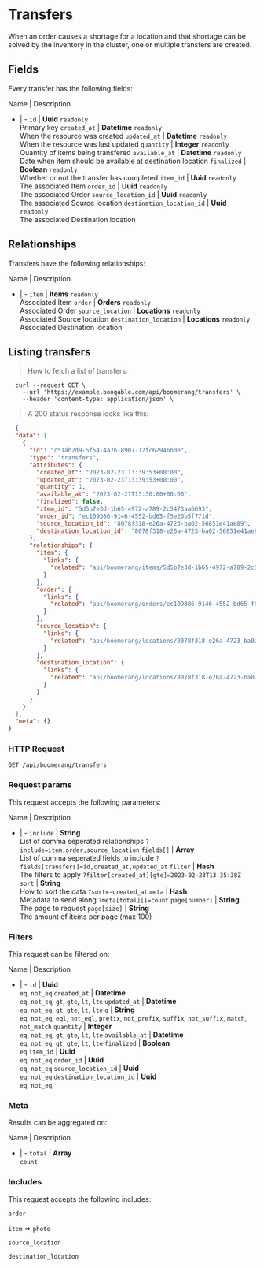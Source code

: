 # Transfers

When an order causes a shortage for a location and that shortage can be solved by the inventory in the cluster, one or multiple transfers are created.

## Fields
Every transfer has the following fields:

Name | Description
- | -
`id` | **Uuid** `readonly`<br>Primary key
`created_at` | **Datetime** `readonly`<br>When the resource was created
`updated_at` | **Datetime** `readonly`<br>When the resource was last updated
`quantity` | **Integer** `readonly`<br>Quantity of items being transfered
`available_at` | **Datetime** `readonly`<br>Date when item should be available at destination location
`finalized` | **Boolean** `readonly`<br>Whether or not the transfer has completed
`item_id` | **Uuid** `readonly`<br>The associated Item
`order_id` | **Uuid** `readonly`<br>The associated Order
`source_location_id` | **Uuid** `readonly`<br>The associated Source location
`destination_location_id` | **Uuid** `readonly`<br>The associated Destination location


## Relationships
Transfers have the following relationships:

Name | Description
- | -
`item` | **Items** `readonly`<br>Associated Item
`order` | **Orders** `readonly`<br>Associated Order
`source_location` | **Locations** `readonly`<br>Associated Source location
`destination_location` | **Locations** `readonly`<br>Associated Destination location


## Listing transfers



> How to fetch a list of transfers:

```shell
  curl --request GET \
    --url 'https://example.booqable.com/api/boomerang/transfers' \
    --header 'content-type: application/json' \
```

> A 200 status response looks like this:

```json
  {
  "data": [
    {
      "id": "c51ab2d9-5f54-4a7b-8907-12fc62946b0e",
      "type": "transfers",
      "attributes": {
        "created_at": "2023-02-23T13:39:53+00:00",
        "updated_at": "2023-02-23T13:39:53+00:00",
        "quantity": 1,
        "available_at": "2023-02-21T13:30:00+00:00",
        "finalized": false,
        "item_id": "5d5b7e3d-1b65-4972-a789-2c5473aa6693",
        "order_id": "ec109386-9146-4552-bd65-f5e20b5f771d",
        "source_location_id": "8078f318-e26a-4723-ba02-56851e41ae89",
        "destination_location_id": "8078f318-e26a-4723-ba02-56851e41ae89"
      },
      "relationships": {
        "item": {
          "links": {
            "related": "api/boomerang/items/5d5b7e3d-1b65-4972-a789-2c5473aa6693"
          }
        },
        "order": {
          "links": {
            "related": "api/boomerang/orders/ec109386-9146-4552-bd65-f5e20b5f771d"
          }
        },
        "source_location": {
          "links": {
            "related": "api/boomerang/locations/8078f318-e26a-4723-ba02-56851e41ae89"
          }
        },
        "destination_location": {
          "links": {
            "related": "api/boomerang/locations/8078f318-e26a-4723-ba02-56851e41ae89"
          }
        }
      }
    }
  ],
  "meta": {}
}
```

### HTTP Request

`GET /api/boomerang/transfers`

### Request params

This request accepts the following parameters:

Name | Description
- | -
`include` | **String** <br>List of comma seperated relationships `?include=item,order,source_location`
`fields[]` | **Array** <br>List of comma seperated fields to include `?fields[transfers]=id,created_at,updated_at`
`filter` | **Hash** <br>The filters to apply `?filter[created_at][gte]=2023-02-23T13:35:38Z`
`sort` | **String** <br>How to sort the data `?sort=-created_at`
`meta` | **Hash** <br>Metadata to send along `?meta[total][]=count`
`page[number]` | **String** <br>The page to request
`page[size]` | **String** <br>The amount of items per page (max 100)


### Filters

This request can be filtered on:

Name | Description
- | -
`id` | **Uuid** <br>`eq`, `not_eq`
`created_at` | **Datetime** <br>`eq`, `not_eq`, `gt`, `gte`, `lt`, `lte`
`updated_at` | **Datetime** <br>`eq`, `not_eq`, `gt`, `gte`, `lt`, `lte`
`q` | **String** <br>`eq`, `not_eq`, `eql`, `not_eql`, `prefix`, `not_prefix`, `suffix`, `not_suffix`, `match`, `not_match`
`quantity` | **Integer** <br>`eq`, `not_eq`, `gt`, `gte`, `lt`, `lte`
`available_at` | **Datetime** <br>`eq`, `not_eq`, `gt`, `gte`, `lt`, `lte`
`finalized` | **Boolean** <br>`eq`
`item_id` | **Uuid** <br>`eq`, `not_eq`
`order_id` | **Uuid** <br>`eq`, `not_eq`
`source_location_id` | **Uuid** <br>`eq`, `not_eq`
`destination_location_id` | **Uuid** <br>`eq`, `not_eq`


### Meta

Results can be aggregated on:

Name | Description
- | -
`total` | **Array** <br>`count`


### Includes

This request accepts the following includes:

`order`


`item` => 
`photo`




`source_location`


`destination_location`





